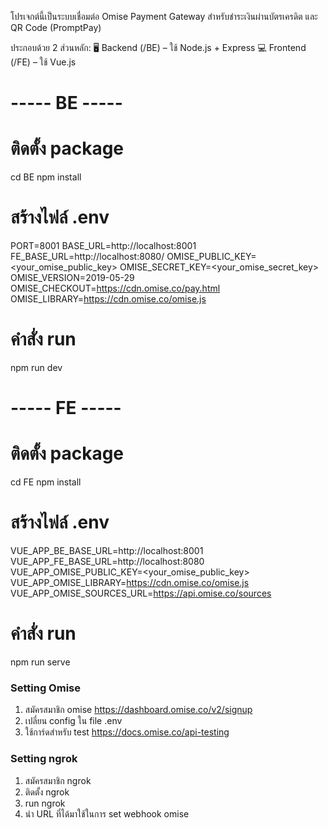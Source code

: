 โปรเจกต์นี้เป็นระบบเชื่อมต่อ Omise Payment Gateway สำหรับชำระเงินผ่านบัตรเครดิต และ QR Code (PromptPay)


ประกอบด้วย 2 ส่วนหลัก:
🖥 Backend (/BE) – ใช้ Node.js + Express
💻 Frontend (/FE) – ใช้ Vue.js


# ----- BE ----- #
# ติดตั้ง package
cd BE
npm install
# สร้างไฟล์ .env
PORT=8001
BASE_URL=http://localhost:8001
FE_BASE_URL=http://localhost:8080/
OMISE_PUBLIC_KEY=<your_omise_public_key>
OMISE_SECRET_KEY=<your_omise_secret_key>
OMISE_VERSION=2019-05-29
OMISE_CHECKOUT=https://cdn.omise.co/pay.html
OMISE_LIBRARY=https://cdn.omise.co/omise.js
# คำสั่ง run
npm run dev


# ----- FE ----- #
# ติดตั้ง package
cd FE
npm install
# สร้างไฟล์ .env
VUE_APP_BE_BASE_URL=http://localhost:8001
VUE_APP_FE_BASE_URL=http://localhost:8080
VUE_APP_OMISE_PUBLIC_KEY=<your_omise_public_key>
VUE_APP_OMISE_LIBRARY=https://cdn.omise.co/omise.js
VUE_APP_OMISE_SOURCES_URL=https://api.omise.co/sources
# คำสั่ง run
npm run serve


### Setting Omise
1. สมัครสมาชิก omise
https://dashboard.omise.co/v2/signup
2. เปลี่ยน config ใน file .env
3. ใช้การ์ดสำหรับ test
https://docs.omise.co/api-testing


### Setting ngrok
1. สมัครสมาชิก ngrok
2. ติดตั้ง ngrok
3. run ngrok
4. นำ URL ที่ได้มาใช้ในการ set webhook omise
